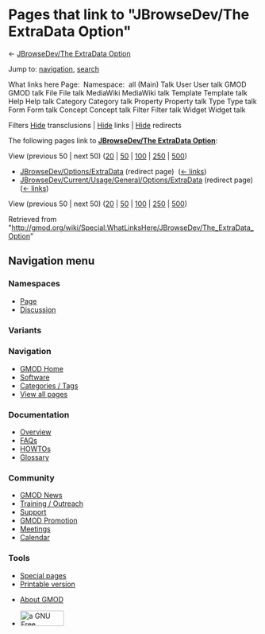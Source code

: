 <div id="mw-page-base" class="noprint">

</div>

<div id="mw-head-base" class="noprint">

</div>

<div id="content" class="mw-body" role="main">

<span id="top"></span>

<div id="mw-js-message" style="display:none;">

</div>



# <span dir="auto">Pages that link to "JBrowseDev/The ExtraData Option"</span>

<div id="bodyContent">

<div id="contentSub">

← [JBrowseDev/The ExtraData
Option](/wiki/JBrowseDev/The_ExtraData_Option "JBrowseDev/The ExtraData Option")

</div>

<div id="jump-to-nav" class="mw-jump">

Jump to: [navigation](#mw-navigation), [search](#p-search)

</div>

<div id="mw-content-text">

What links here Page:  Namespace:  all (Main) Talk User User talk GMOD
GMOD talk File File talk MediaWiki MediaWiki talk Template Template talk
Help Help talk Category Category talk Property Property talk Type Type
talk Form Form talk Concept Concept talk Filter Filter talk Widget
Widget talk

Filters
[Hide](/mediawiki/index.php?title=Special:WhatLinksHere/JBrowseDev/The_ExtraData_Option&hidetrans=1 "Special:WhatLinksHere/JBrowseDev/The ExtraData Option")
transclusions \|
[Hide](/mediawiki/index.php?title=Special:WhatLinksHere/JBrowseDev/The_ExtraData_Option&hidelinks=1 "Special:WhatLinksHere/JBrowseDev/The ExtraData Option")
links \|
[Hide](/mediawiki/index.php?title=Special:WhatLinksHere/JBrowseDev/The_ExtraData_Option&hideredirs=1 "Special:WhatLinksHere/JBrowseDev/The ExtraData Option")
redirects

The following pages link to **[JBrowseDev/The ExtraData
Option](/wiki/JBrowseDev/The_ExtraData_Option "JBrowseDev/The ExtraData Option")**:

View (previous 50 \| next 50)
([20](/mediawiki/index.php?title=Special:WhatLinksHere/JBrowseDev/The_ExtraData_Option&limit=20 "Special:WhatLinksHere/JBrowseDev/The ExtraData Option")
\|
[50](/mediawiki/index.php?title=Special:WhatLinksHere/JBrowseDev/The_ExtraData_Option&limit=50 "Special:WhatLinksHere/JBrowseDev/The ExtraData Option")
\|
[100](/mediawiki/index.php?title=Special:WhatLinksHere/JBrowseDev/The_ExtraData_Option&limit=100 "Special:WhatLinksHere/JBrowseDev/The ExtraData Option")
\|
[250](/mediawiki/index.php?title=Special:WhatLinksHere/JBrowseDev/The_ExtraData_Option&limit=250 "Special:WhatLinksHere/JBrowseDev/The ExtraData Option")
\|
[500](/mediawiki/index.php?title=Special:WhatLinksHere/JBrowseDev/The_ExtraData_Option&limit=500 "Special:WhatLinksHere/JBrowseDev/The ExtraData Option"))

- [JBrowseDev/Options/ExtraData](/mediawiki/index.php?title=JBrowseDev/Options/ExtraData&redirect=no "JBrowseDev/Options/ExtraData")
  (redirect page) ‎ <span class="mw-whatlinkshere-tools">([←
  links](/mediawiki/index.php?title=Special:WhatLinksHere&target=JBrowseDev%2FOptions%2FExtraData "Special:WhatLinksHere"))</span>
- [JBrowseDev/Current/Usage/General/Options/ExtraData](/mediawiki/index.php?title=JBrowseDev/Current/Usage/General/Options/ExtraData&redirect=no "JBrowseDev/Current/Usage/General/Options/ExtraData")
  (redirect page) ‎ <span class="mw-whatlinkshere-tools">([←
  links](/mediawiki/index.php?title=Special:WhatLinksHere&target=JBrowseDev%2FCurrent%2FUsage%2FGeneral%2FOptions%2FExtraData "Special:WhatLinksHere"))</span>

View (previous 50 \| next 50)
([20](/mediawiki/index.php?title=Special:WhatLinksHere/JBrowseDev/The_ExtraData_Option&limit=20 "Special:WhatLinksHere/JBrowseDev/The ExtraData Option")
\|
[50](/mediawiki/index.php?title=Special:WhatLinksHere/JBrowseDev/The_ExtraData_Option&limit=50 "Special:WhatLinksHere/JBrowseDev/The ExtraData Option")
\|
[100](/mediawiki/index.php?title=Special:WhatLinksHere/JBrowseDev/The_ExtraData_Option&limit=100 "Special:WhatLinksHere/JBrowseDev/The ExtraData Option")
\|
[250](/mediawiki/index.php?title=Special:WhatLinksHere/JBrowseDev/The_ExtraData_Option&limit=250 "Special:WhatLinksHere/JBrowseDev/The ExtraData Option")
\|
[500](/mediawiki/index.php?title=Special:WhatLinksHere/JBrowseDev/The_ExtraData_Option&limit=500 "Special:WhatLinksHere/JBrowseDev/The ExtraData Option"))

</div>

<div class="printfooter">

Retrieved from
"<http://gmod.org/wiki/Special:WhatLinksHere/JBrowseDev/The_ExtraData_Option>"

</div>

<div id="catlinks" class="catlinks catlinks-allhidden">

</div>

<div class="visualClear">

</div>

</div>

</div>

<div id="mw-navigation">

## Navigation menu

<div id="mw-head">



<div id="left-navigation">

<div id="p-namespaces" class="vectorTabs" role="navigation"
aria-labelledby="p-namespaces-label">

### Namespaces

- <span id="ca-nstab-main"><a href="/wiki/JBrowseDev/The_ExtraData_Option" accesskey="c"
  title="View the content page [c]">Page</a></span>
- <span id="ca-talk"><a
  href="/mediawiki/index.php?title=Talk:JBrowseDev/The_ExtraData_Option&amp;action=edit&amp;redlink=1"
  accesskey="t"
  title="Discussion about the content page [t]">Discussion</a></span>

</div>

<div id="p-variants" class="vectorMenu emptyPortlet" role="navigation"
aria-labelledby="p-variants-label">

### 

### Variants[](#)

<div class="menu">

</div>

</div>

</div>

<div id="right-navigation">





</div>



</div>

</div>

</div>

<div id="mw-panel">

<div id="p-logo" role="banner">

<a href="/wiki/Main_Page"
style="background-image: url(http://gmod.org/images/GMOD-cogs.png);"
title="Visit the main page"></a>

</div>

<div id="p-Navigation" class="portal" role="navigation"
aria-labelledby="p-Navigation-label">

### Navigation

<div class="body">

- <span id="n-GMOD-Home">[GMOD Home](/wiki/Main_Page)</span>
- <span id="n-Software">[Software](/wiki/GMOD_Components)</span>
- <span id="n-Categories-.2F-Tags">[Categories /
  Tags](/wiki/Categories)</span>
- <span id="n-View-all-pages">[View all
  pages](/wiki/Special:AllPages)</span>

</div>

</div>

<div id="p-Documentation" class="portal" role="navigation"
aria-labelledby="p-Documentation-label">

### Documentation

<div class="body">

- <span id="n-Overview">[Overview](/wiki/Overview)</span>
- <span id="n-FAQs">[FAQs](/wiki/Category:FAQ)</span>
- <span id="n-HOWTOs">[HOWTOs](/wiki/Category:HOWTO)</span>
- <span id="n-Glossary">[Glossary](/wiki/Glossary)</span>

</div>

</div>

<div id="p-Community" class="portal" role="navigation"
aria-labelledby="p-Community-label">

### Community

<div class="body">

- <span id="n-GMOD-News">[GMOD News](/wiki/GMOD_News)</span>
- <span id="n-Training-.2F-Outreach">[Training /
  Outreach](/wiki/Training_and_Outreach)</span>
- <span id="n-Support">[Support](/wiki/Support)</span>
- <span id="n-GMOD-Promotion">[GMOD
  Promotion](/wiki/GMOD_Promotion)</span>
- <span id="n-Meetings">[Meetings](/wiki/Meetings)</span>
- <span id="n-Calendar">[Calendar](/wiki/Calendar)</span>

</div>

</div>

<div id="p-tb" class="portal" role="navigation"
aria-labelledby="p-tb-label">

### Tools

<div class="body">

- <span id="t-specialpages"><a href="/wiki/Special:SpecialPages" accesskey="q"
  title="A list of all special pages [q]">Special pages</a></span>
- <span id="t-print"><a
  href="/mediawiki/index.php?title=Special:WhatLinksHere/JBrowseDev/The_ExtraData_Option&amp;printable=yes"
  rel="alternate" accesskey="p"
  title="Printable version of this page [p]">Printable version</a></span>

</div>

</div>

</div>

</div>

<div id="footer" role="contentinfo">

- <span id="footer-places-about">[About
  GMOD](/wiki/GMOD:About "GMOD:About")</span>

<!-- -->

- <span id="footer-copyrightico">[<img src="http://www.gnu.org/graphics/gfdl-logo-small.png" width="88"
  height="31" alt="a GNU Free Documentation License" />](http://www.gnu.org/licenses/fdl-1.3.html)</span>


<div style="clear:both">

</div>

</div>
